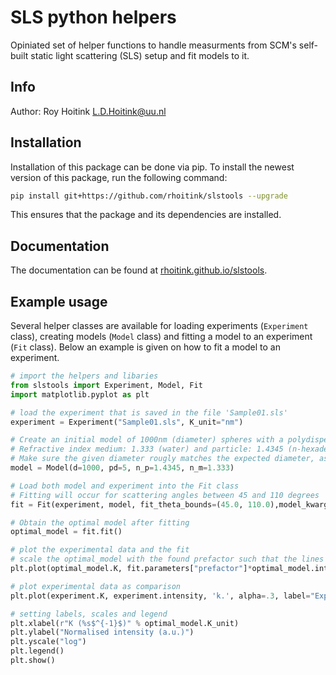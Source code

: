 # SLS python helpers

Opiniated set of helper functions to handle measurments from SCM's self-built static light scattering (SLS) setup and fit models to it.

## Info

Author: Roy Hoitink <L.D.Hoitink@uu.nl>

## Installation

Installation of this package can be done via pip. 
To install the newest version of this package, run the following command:

```bash
pip install git+https://github.com/rhoitink/slstools --upgrade
```

This ensures that the package and its dependencies are installed.

## Documentation

The documentation can be found at [rhoitink.github.io/slstools](https://rhoitink.github.io/slstools).

## Example usage

Several helper classes are available for loading experiments (`Experiment` class), creating models (`Model` class) and fitting a model to an experiment (`Fit` class). 
Below an example is given on how to fit a model to an experiment.

```python
# import the helpers and libaries
from slstools import Experiment, Model, Fit
import matplotlib.pyplot as plt

# load the experiment that is saved in the file 'Sample01.sls'
experiment = Experiment("Sample01.sls", K_unit="nm")

# Create an initial model of 1000nm (diameter) spheres with a polydispersity of 5%
# Refractive index medium: 1.333 (water) and particle: 1.4345 (n-hexadecane)
# Make sure the given diameter rougly matches the expected diameter, as this will improve the fitting (and its speed)
model = Model(d=1000, pd=5, n_p=1.4345, n_m=1.333)

# Load both model and experiment into the Fit class
# Fitting will occur for scattering angles between 45 and 110 degrees
fit = Fit(experiment, model, fit_theta_bounds=(45.0, 110.0),model_kwargs=dict(K_unit=experiment.K_unit))

# Obtain the optimal model after fitting
optimal_model = fit.fit()

# plot the experimental data and the fit
# scale the optimal_model with the found prefactor such that the lines overlap
plt.plot(optimal_model.K, fit.parameters["prefactor"]*optimal_model.intensity, label=f"Fit: d={optimal_model.diameter:.0f}nm ({optimal_model.polydispersity:.0f}%)")

# plot experimental data as comparison
plt.plot(experiment.K, experiment.intensity, 'k.', alpha=.3, label="Experimental data")

# setting labels, scales and legend
plt.xlabel(r"K (%s$^{-1}$)" % optimal_model.K_unit)
plt.ylabel("Normalised intensity (a.u.)")
plt.yscale("log")
plt.legend()
plt.show()
```
